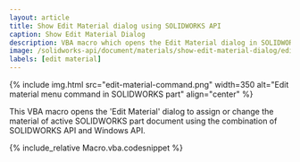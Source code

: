 ```yaml
---
layout: article
title: Show Edit Material dialog using SOLIDWORKS API
caption: Show Edit Material Dialog
description: VBA macro which opens the Edit Material dialog in SOLIDWORKS part documents using SOLIDWORKS API and Windows API
image: /solidworks-api/document/materials/show-edit-material-dialog/edit-material-command.png
labels: [edit material]
---
```

{% include img.html src="edit-material-command.png" width=350 alt="Edit material menu command in SOLIDWORKS part" align="center" %}

This VBA macro opens the 'Edit Material' dialog to assign or change the material of active SOLIDWORKS part document using the combination of SOLIDWORKS API and Windows API.

{% include_relative Macro.vba.codesnippet %}
